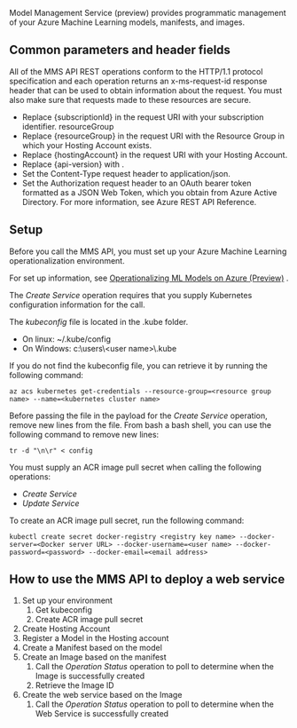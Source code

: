 Model Management Service (preview) provides programmatic management of your Azure Machine Learning models, manifests, and images.

## Common parameters and header fields

All of the MMS API REST operations conform to the HTTP/1.1 protocol specification and each operation returns an x-ms-request-id response header that can be used to obtain information about the request. You must also make sure that requests made to these resources are secure. 

- Replace {subscriptionId} in the request URI with your subscription identifier.
resourceGroup
- Replace {resourceGroup} in the request URI with the Resource Group in which your Hosting Account exists.
- Replace {hostingAccount} in the request URI with your Hosting Account.
- Replace {api-version} with .
- Set the Content-Type request header to application/json.
- Set the Authorization request header to an OAuth bearer token formatted as a JSON Web Token, which you obtain from Azure Active Directory. For more information, see Azure REST API Reference.

## Setup

Before you call the MMS API, you must set up your Azure Machine Learning operationalization environment.

For set up information, see [Operationalizing ML Models on Azure (Preview)](https://github.com/Azure/Machine-Learning-Operationalization/blob/master/documentation/getting-started.md) .

The *Create Service* operation requires that you supply Kubernetes configuration information for the call.

The *kubeconfig* file is located in the .kube folder. 

- On linux:  ~/.kube/config
- On Windows: c:\users\\\<user name>\\.kube

If you do not find the kubeconfig file, you can retrieve it by running the following command: 

```
az acs kubernetes get-credentials --resource-group=<resource group name> --name=<kubernetes cluster name>
```

Before passing the file in the payload for the *Create Service* operation, remove new lines from the file. From bash a bash shell, you can use the following command to remove new lines:

```
tr -d "\n\r" < config
```
You must supply an ACR image pull secret when calling the following operations:

- *Create Service*
- *Update Service*

To create an ACR image pull secret, run the following command:

```
kubectl create secret docker-registry <registry key name> --docker-server=<Docker server URL> --docker-username=<user name> --docker-password=<password> --docker-email=<email address>
```
## How to use the MMS API to deploy a web service

1. Set up your environment
    1. Get kubeconfig
    2. Create ACR image pull secret
2. Create Hosting Account
3. Register a Model in the Hosting account
4. Create a Manifest based on the model
5. Create an Image based on the manifest
    1. Call the *Operation Status* operation to poll to determine when the Image is successfully created
    2. Retrieve the Image ID 
6. Create the web service based on the Image
    1. Call the *Operation Status* operation to poll to determine when the Web Service is successfully created